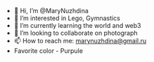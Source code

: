 - 👋 Hi, I’m @MaryNuzhdina
- 👀 I’m interested in Lego, Gymnastics
- 🌱 I’m currently learning the world and web3
- 💞️ I’m looking to collaborate on photograph
- 📫 How to reach me: marynuzhdina@gmail.ru
- Favorite color - Purpule
<!---
MaryNuzhdina/MaryNuzhdina is a ✨ special ✨ repository because its `README.md` (this file) appears on your GitHub profile.
You can click the Preview link to take a look at your changes.
--->
